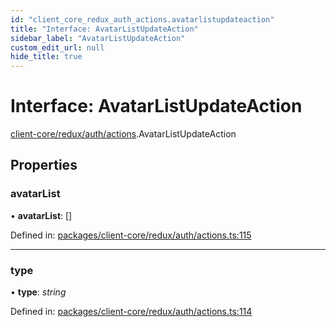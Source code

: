```yaml
---
id: "client_core_redux_auth_actions.avatarlistupdateaction"
title: "Interface: AvatarListUpdateAction"
sidebar_label: "AvatarListUpdateAction"
custom_edit_url: null
hide_title: true
---
```


# Interface: AvatarListUpdateAction

[client-core/redux/auth/actions](../modules/client_core_redux_auth_actions.md).AvatarListUpdateAction

## Properties

### avatarList

• **avatarList**: []

Defined in: [packages/client-core/redux/auth/actions.ts:115](https://github.com/xr3ngine/xr3ngine/blob/9d253dc38/packages/client-core/redux/auth/actions.ts#L115)

___

### type

• **type**: *string*

Defined in: [packages/client-core/redux/auth/actions.ts:114](https://github.com/xr3ngine/xr3ngine/blob/9d253dc38/packages/client-core/redux/auth/actions.ts#L114)
